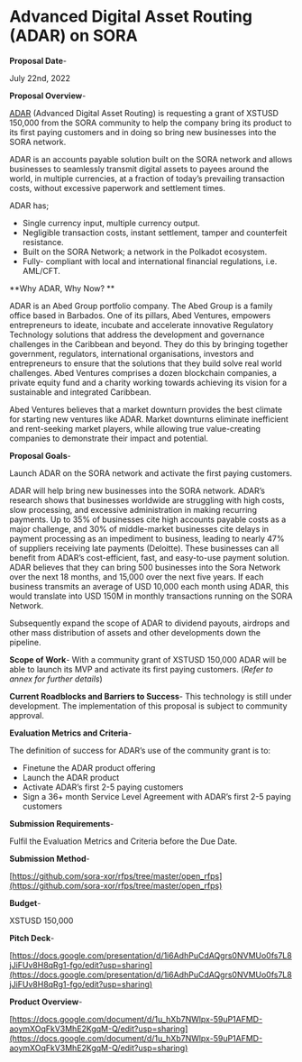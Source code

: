 # Advanced Digital Asset Routing (ADAR) on SORA

**Proposal Date**- 

July 22nd, 2022

**Proposal Overview**- 

[ADAR](https://adar.com/) (Advanced Digital Asset Routing) is requesting a grant of XSTUSD 150,000 from the SORA 
community to help the company bring its product to its first paying customers and in doing so bring new 
businesses into the SORA network. 

ADAR is an accounts payable solution built on the SORA network and allows businesses to seamlessly transmit 
digital assets to payees around the world, in multiple currencies, at a fraction of today’s prevailing 
transaction costs, without excessive paperwork and settlement times.

ADAR has;



* Single currency input, multiple currency output.
* Negligible transaction costs, instant settlement, tamper and counterfeit resistance.
* Built on the SORA Network; a network in the Polkadot ecosystem.
* Fully- compliant with local and international financial regulations, i.e. AML/CFT.

**Why ADAR, Why Now? **

ADAR is an Abed Group portfolio company. The Abed Group is a family office based in Barbados. One of its 
pillars, Abed Ventures, empowers entrepreneurs to ideate, incubate and accelerate innovative Regulatory 
Technology solutions that address the development and governance challenges in the Caribbean and beyond. They do 
this by bringing together government, regulators, international organisations, investors and entrepreneurs to 
ensure that the solutions that they build solve real world challenges. Abed Ventures comprises a dozen 
blockchain companies, a private equity fund and a charity working towards achieving its vision for a sustainable 
and integrated Caribbean.

Abed Ventures believes that a market downturn provides the best climate for starting new ventures like ADAR. 
Market downturns eliminate inefficient and rent-seeking market players, while allowing true value-creating 
companies to demonstrate their impact and potential. 

**Proposal Goals**- 

Launch ADAR on the SORA network and activate the first paying customers.

ADAR will help bring new businesses into the SORA network. ADAR’s research shows that businesses worldwide are 
struggling with high costs, slow processing, and excessive administration in making recurring payments. Up to 
35% of businesses cite high accounts payable costs as a major challenge, and 30% of middle-market businesses 
cite delays in payment processing as an impediment to business, leading to nearly 47% of suppliers receiving 
late payments (Deloitte). These businesses can all benefit from ADAR’s cost-efficient, fast, and easy-to-use 
payment solution. ADAR believes that they can bring 500 businesses into the Sora Network over the next 18 
months, and 15,000 over the next five years. If each business transmits  an average of USD 10,000 each month 
using ADAR, this would translate into USD 150M in monthly transactions running on the SORA Network.

Subsequently expand the scope of ADAR to dividend payouts, airdrops and other mass distribution of assets and 
other developments down the pipeline.

**Scope of Work**- With a community grant of XSTUSD 150,000 ADAR will be able to launch its MVP and activate its 
first paying customers. (_Refer to annex for further details_)

**Current Roadblocks and Barriers to Success**- This technology is still under development. The implementation 
of this proposal is subject to community approval.

**Evaluation Metrics and Criteria**-

The definition of success for ADAR’s use of the community grant is to:



* Finetune the ADAR product offering
* Launch the ADAR product 
* Activate ADAR’s first 2-5 paying customers
* Sign a 36+ month Service Level Agreement with ADAR’s first 2-5 paying customers

**Submission Requirements**- 

Fulfil the Evaluation Metrics and Criteria before the Due Date.

**Submission Method**- 

[https://github.com/sora-xor/rfps/tree/master/open_rfps](https://github.com/sora-xor/rfps/tree/master/open_rfps)

**Budget**- 

XSTUSD 150,000

**Pitch Deck**- 

[https://docs.google.com/presentation/d/1i6AdhPuCdAQgrs0NVMUo0fs7L8jJiFUv8H8qRg1-fgo/edit?usp=sharing](https://docs.google.com/presentation/d/1i6AdhPuCdAQgrs0NVMUo0fs7L8jJiFUv8H8qRg1-fgo/edit?usp=sharing)

**Product Overview**- 

[https://docs.google.com/document/d/1u_hXb7NWlpx-59uP1AFMD-aoymXOqFkV3MhE2KgqM-Q/edit?usp=sharing](https://docs.google.com/document/d/1u_hXb7NWlpx-59uP1AFMD-aoymXOqFkV3MhE2KgqM-Q/edit?usp=sharing)

